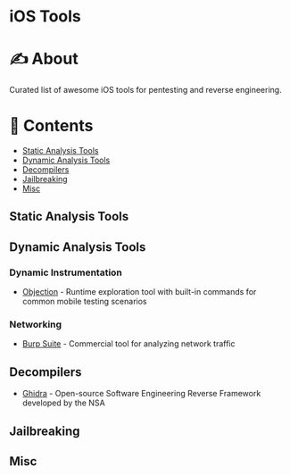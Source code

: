 # iOS Tools

# ✍️ About

Curated list of awesome iOS tools for pentesting and reverse engineering.

# 📝 Contents
- [Static Analysis Tools](#static-analysis-tools)
- [Dynamic Analysis Tools](#dynamic-analysis-tools)
- [Decompilers](#decompilers)
- [Jailbreaking](#jailbreaking)
- [Misc](#misc)

## Static Analysis Tools

## Dynamic Analysis Tools

### Dynamic Instrumentation
- [Objection](../common/tools/objection.md) - Runtime exploration tool with built-in commands for common mobile testing scenarios

### Networking
- [Burp Suite](../common/tools/burp-suite.md) - Commercial tool for analyzing network traffic

## Decompilers
- [Ghidra](../common/tools/ghidra.md) - Open-source Software Engineering Reverse Framework developed by the NSA

## Jailbreaking

## Misc